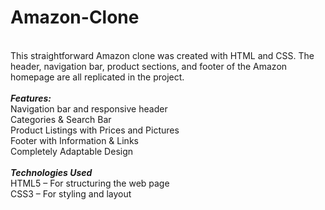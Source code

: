 # Amazon-Clone
<br>This straightforward Amazon clone was created with HTML and CSS. The header, navigation bar, product sections, and footer of the Amazon homepage are all replicated in the project.<br><br>
<b><i>Features:</b></i>
<br>Navigation bar and responsive header<br>
Categories & Search Bar<br>
Product Listings with Prices and Pictures<br>
Footer with Information & Links<br>
Completely Adaptable Design <br><br>
<b><i>Technologies Used</b></i><br>
HTML5 – For structuring the web page<br>
CSS3 – For styling and layout<br>
